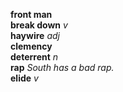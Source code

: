 __front man__  
__break down__ _v_  
__haywire__ _adj_  
__clemency__  
__deterrent__ _n_  
__rap__ _South has a bad rap._  
__elide__ _v_  
